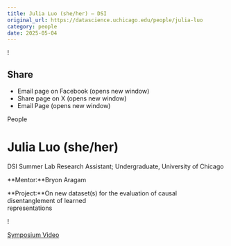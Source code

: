 ```yaml
---
title: Julia Luo (she/her) – DSI
original_url: https://datascience.uchicago.edu/people/julia-luo
category: people
date: 2025-05-04
---
```


<!-- Table-like structure detected -->

!

## Share

* Email page on Facebook (opens new window)
* Share page on X (opens new window)
* Email Page (opens new window)

<!-- Table-like structure detected -->

People

# Julia Luo (she/her)

DSI Summer Lab Research Assistant; Undergraduate, University of Chicago

**Mentor:**Bryon Aragam

**Project:**On new dataset(s) for the evaluation of causal disentanglement of learned  
representations

!

[Symposium Video](https://youtu.be/U7rDomwfKlk)
